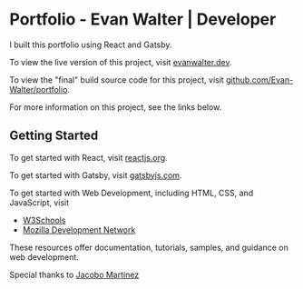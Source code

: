 # Portfolio - Evan Walter | Developer

I built this portfolio using React and Gatsby.

To view the live version of this project, visit [evanwalter.dev](https://evanwalter.dev).

To view the "final" build source code for this project, visit [github.com/Evan-Walter/portfolio](https://github.com/Evan-Walter/portfolio).

For more information on this project, see the links below.

## Getting Started

To get started with React, visit [reactjs.org](https://reactjs.org/).

To get started with Gatsby, visit [gatsbyjs.com](https://www.gatsbyjs.com/).

To get started with Web Development, including HTML, CSS, and JavaScript, visit

- [W3Schools](https://www.w3schools.com/)
- [Mozilla Development Network](https://developer.mozilla.org/)

These resources offer documentation, tutorials, samples, and guidance on web development.

Special thanks to [Jacobo Martínez](https://github.com/cobidev)
